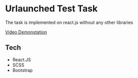 # Urlaunched Test Task

The task is implemented on react.js without any other libraries

[Video Demonstation](https://youtu.be/De14FcX_9uc) 

## Tech
 - React.JS
 - SCSS
 - Bootstrap
